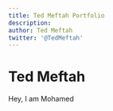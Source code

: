 ```yaml
---
title: Ted Meftah Portfolio
description:
author: Ted Meftah
twitter: '@TedMeftah'
---
```


# Ted Meftah

Hey, I am Mohamed
